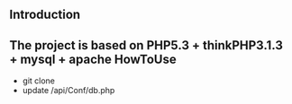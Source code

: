  Introduction
--------------
The project is based on PHP5.3 + thinkPHP3.1.3 + mysql + apache
HowToUse
----------
- git clone
- update /api/Conf/db.php

